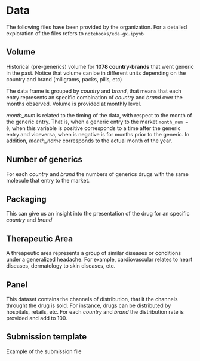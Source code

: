 # Data

The following files have been provided by the organization. For a detailed exploration of the files refers to `notebooks/eda-gx.ipynb`

## Volume

Historical (pre-generics) volume for __1078 country-brands__ that went generic in the past. Notice that volume can be in different units depending on the country and brand (miligrams, packs, pills, etc)

The data frame is grouped by _country_ and _brand_, that means that each entry represents an specific combination of _country_ and _brand_ over the months observed. Volume is provided at monthly level.

_month_num_ is related to the timing of the data, with respect to the month of the generic entry. That is, when a generic entry to the market `month_num = 0`, when this variable is positive corresponds to a time after the generic entry and viceversa, when is negative is for months prior to the generic. In addition, _month_name_ corresponds to the actual month of the year.

## Number of generics

For each _country_ and _brand_ the numbers of generics drugs with the same molecule that entry to the market.

## Packaging

This can give us an insight into the presentation of the drug for an specific _country_ and _brand_

## Therapeutic Area

A threapeutic area represents a group of similar diseases or conditions under a generalized headache. For example, cardiovascular relates to heart diseases, dermatology to skin diseases, etc.

## Panel

This dataset contains the channels of distribution, that it the channels throught the drug is sold. For instance, drugs can be distributed by hospitals, retails, etc. For each _country_ and _brand_ the distribution rate is provided and add to 100.

## Submission template

Example of the submission file